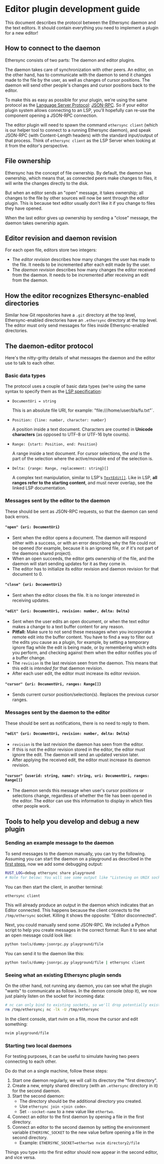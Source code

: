 <!--
SPDX-FileCopyrightText: 2024 blinry <mail@blinry.org>
SPDX-FileCopyrightText: 2024 zormit <nt4u@kpvn.de>

SPDX-License-Identifier: CC-BY-SA-4.0
-->

# Editor plugin development guide

This document describes the protocol between the Ethersync daemon and the text editors. It should contain everything you need to implement a plugin for a new editor!

## How to connect to the daemon

Ethersync consists of two parts: The daemon and editor plugins.

The daemon takes care of synchronization with other peers. An editor, on the other hand, has to communicate with the daemon to send it changes made to the file by the user, as well as changes of cursor positions. The daemon will send other people's changes and cursor positions back to the editor.

To make this as easy as possible for your plugin, we're using the same protocol as the [Language Server Protocol](https://microsoft.github.io/language-server-protocol/overviews/lsp/overview/): [JSON-RPC](https://www.jsonrpc.org/specification). So if your editor plugin system allows connecting to an LSP, you'll hopefully can re-use the component opening a JSON-RPC connection.

The editor plugin will need to spawn the command `ethersync client` (which is our helper tool to connect to a running Ethersync daemon), and speak JSON-RPC (with Content-Length headers) with the standard input/output of that process. Think of `ethersync client` as the LSP Server when looking at it from the editor's perspective.

## File ownership

Ethersync has the concept of file ownership. By default, the daemon has ownership, which means that, as connected peers make changes to files, it will write the changes directly to the disk.

But when an editor sends an "open" message, it takes ownership; all changes to the file by other sources will now be sent through the editor plugin. This is because text editor usually don't like it if you change to files they have opened.

When the last editor gives up ownership by sending a "close" message, the daemon takes ownership again.

## Editor revision and daemon revision

For each open file, editors store two integers:

- The *editor revision* describes how many changes the user has made to the file. It needs to be incremented after each edit made by the user.
- The *daemon revision* describes how many changes the editor received from the daemon. It needs to be incremented after receiving an edit from the daemon.

## How the editor recognizes Ethersync-enabled directories

Similar how Git repositories have a `.git` directory at the top level, Ethersync-enabled directories have an `.ethersync` directory at the top level. The editor must only send messages for files inside Ethersync-enabled directories.

## The daemon-editor protocol

Here's the nitty-gritty details of what messages the daemon and the editor use to talk to each other.

### Basic data types

The protocol uses a couple of basic data types (we're using the same syntax to specify them as the [LSP specification](https://microsoft.github.io/language-server-protocol/specifications/lsp/3.17/specification/):

- `DocumentUri = string`

    This is an absolute file URI, for example: "file:///home/user/bla/fu.txt"`.

- `Position: {line: number, character: number}`

    A position inside a text document. Characters are counted in **Unicode characters** (as opposed to UTF-8 or UTF-16 byte counts).

- `Range: {start: Position, end: Position}`

    A range inside a text document. For cursor selections, the *end* is the part of the selection where the active/movable end of the selection is.

- `Delta: {range: Range, replacement: string}[]`

    A complex text manipulation, similar to LSP's [`TextEdit[]`](https://microsoft.github.io/language-server-protocol/specifications/lsp/3.17/specification/#textEditArray). Like in LSP, **all ranges refer to the starting content**, and must never overlap, see the linked LSP documentation.

### Messages sent by the editor to the daemon

These should be sent as JSON-RPC requests, so that the daemon can send back errors.

#### `"open" {uri: DocumentUri}`

- Sent when the editor opens a document. The daemon will respond either with a success, or with an error describing why the file could not be opened (for example, because it is an ignored file, or if it's not part of the daemons shared project).
- When an open succeeds, the editor gets ownership of the file, and the daemon will start sending updates for it as they come in.
- The editor has to initialize its editor revision and daemon revision for that document to 0.

#### `"close" {uri: DocumentUri}`

- Sent when the editor closes the file. It is no longer interested in receiving updates.

#### `"edit" {uri: DocumentUri, revision: number, delta: Delta}`

- Sent when the user edits an open document, or when the text editor makes a change to a text buffer content for any reason.
- **Pitfall:** Make sure to not send these messages when you incorporate a remote edit into the buffer content. You have to find a way to filter out the edits you cause as a plugin, for example, by setting a temporary ignore flag while the edit is being made, or by remembering which edits you perform, and checking against them when the editor notifies you of a buffer change.
- The `revision` is the last revision seen from the daemon. This means that this edit is *intended for* that daemon revision.
- After each user edit, the editor must increase its editor revision.

#### `"cursor" {uri: DocumentUri, ranges: Range[]}`

- Sends current cursor position/selection(s). Replaces the previous cursor ranges.

### Messages sent by the daemon to the editor

These should be sent as notifications, there is no need to reply to them.

#### `"edit" {uri: DocumentUri, revision: number, delta: Delta}`

- `revision` is the last revision the daemon has seen from the editor.
- If this is not the editor revision stored in the editor, the editor must ignore the edit. The daemon will send an updated version later.
- After applying the received edit, the editor must increase its daemon revision.

#### `"cursor" {userid: string, name?: string, uri: DocumentUri, ranges: Range[]}`

- The daemon sends this message when user's cursor positions or selections change, regardless of whether the file has been opened in the editor. The editor can use this information to display in which files other people work.

## Tools to help you develop and debug a new plugin

### Sending an example message to the daemon

To send messages to the daemon manually, you can try the following. Assuming you can start the daemon on a playground as described in the [first steps](first-steps.md), now we add some debugging output:
```bash
RUST_LOG=debug ethersync share playground
# Note for below: You will see some output like "Listening on UNIX socket: /tmp/ethersync"
```
You can then start the client, in another terminal:
```bash
ethersync client
```
This will already produce an output in the daemon which indicates that an Editor connected.
This happens because the client connects to the `/tmp/ethersync` socket.
Killing it shows the opposite: "Editor disconnected".

Next, you could manually send some JSON-RPC. We included a Python script to help you create messages in the correct format: Run it to see what an open message could look like:

```bash
python tools/dummy-jsonrpc.py playground/file
```

You can send it to the daemon like this:

```bash
python tools/dummy-jsonrpc.py playground/file | ethersync client
```

### Seeing what an existing Ethersync plugin sends

On the other hand, not running any daemon, you can see what the plugin "wants" to communicate as follows.
In the demon console (stop it), we now just plainly listen on the socket for incoming data:
```bash
# nc can only bind to existing sockets, so we'll drop potentially existing ones
rm /tmp/ethersync; nc -lk -U /tmp/ethersync
```

In the client console, start nvim on a file, move the cursor and edit something:
```bash
nvim playground/file
```

### Starting two local daemons

For testing purposes, it can be useful to simulate having two peers connecting to each other.

Do do that on a single machine, follow these steps:

1. Start one daemon regularly, we will call its directory the "first directory".
2. Create a new, empty shared directory (with an `.ethersync` directory in it) for the second daemon.
3. Start the second daemon:
    - The directory should be the additional directory you created.
    - Use `ethersync join <join code>`.
    - Set `--socket-name` to a new value like `ethertwo`.
4. Connect an editor to the first daemon by opening a file in the first directory.
5. Connect an editor to the second daemon by setting the environment variable `ETHERSYNC_SOCKET` to the new value before opening a file in the second directory.
    - Example: `ETHERSYNC_SOCKET=ethertwo nvim directory2/file`

Things you type into the first editor should now appear in the second editor, and vice versa.
